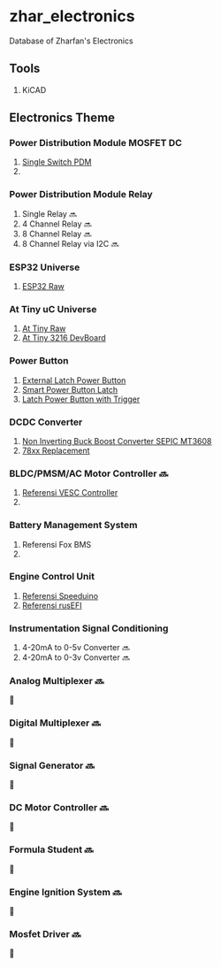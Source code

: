 # zhar_electronics
Database of Zharfan's Electronics 

## Tools 
  1. KiCAD

## Electronics Theme
### Power Distribution Module MOSFET DC
  1. [Single Switch PDM](/SingleSwitchControlPDM/)
  2. 
### Power Distribution Module Relay
  1. Single Relay :soon:
  2. 4 Channel Relay :soon:
  3. 8 Channel Relay :soon:
  4. 8 Channel Relay via I2C :soon:
### ESP32 Universe
  1. [ESP32 Raw](/ESP32Raw/)
### At Tiny uC Universe
  1. [At Tiny Raw](/AtTinyRaw_1) 
  2. [At Tiny 3216 DevBoard](/ATTiny3216_DevBoard) 
### Power Button 
  1. [External Latch Power Button](/ExternalLatchPowerButton_Raw)
  2. [Smart Power Button Latch](/LTC2954_ModuleConnector/)
  3. [Latch Power Button with Trigger](/LatchPowerButtonWithTrig_Module/)
### DCDC Converter
  1. [Non Inverting Buck Boost Converter SEPIC MT3608](/Non%20Inverting%20Buck_Boost%20Converter%20Sepic%20MT3608/) 
  2. [78xx Replacement](/78xx%20Replacement/)
### BLDC/PMSM/AC Motor Controller :soon:
  1. [Referensi VESC Controller](https://github.com/paltatech/VESC-controller)
  2. 
### Battery Management System
 1. Referensi Fox BMS
 2. 
### Engine Control Unit
 1. [Referensi Speeduino](https://github.com/speeduino)
 2. [Referensi rusEFI](https://github.com/rusefi)

### Instrumentation Signal Conditioning
 1. 4-20mA to 0-5v Converter :soon:
 2. 4-20mA to 0-3v Converter :soon:
 

### Analog Multiplexer :soon:
:arrows_counterclockwise:
### Digital Multiplexer :soon:
:arrows_counterclockwise:
### Signal Generator :soon:
:arrows_counterclockwise:
### DC Motor Controller :soon:
:arrows_counterclockwise:
### Formula Student :soon:
:arrows_counterclockwise:

### Engine Ignition System :soon:
:arrows_counterclockwise:
### Mosfet Driver :soon:
:arrows_counterclockwise:


